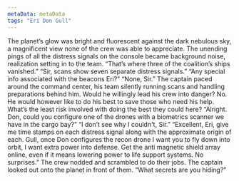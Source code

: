 ```yaml
---
metaData: metaData
tags: "Eri Don Gull"
---
```


The planet’s glow was bright and fluorescent against the dark nebulous sky, a magnificent view none of the crew was able to appreciate. The unending pings of all the distress signals on the console became background noise, realization setting in to the team. 
“That’s where three of the coalition’s ships vanished.”
“Sir, scans show seven separate distress signals.”
“Any special info associated with the beacons Eri?”
“None, Sir.”
The captain paced around the command center, his team silently running scans and handling preparations behind him. Would he willingly lead his crew into danger? No. He would however like to do his best to save those who need his help. What’s the least risk involved with doing the best they could here?
“Alright. Don, could you configure one of the drones with a biometrics scanner we have in the cargo bay?” 
“I don’t see why I couldn't, Sir.”
“Excellent, Eri, give me time stamps on each distress signal along with the approximate origin of each. Gull, once Don configures the recon drone I want you to fly down into orbit, I want extra power into defense. Get the anti magnetic shield array online, even if it means lowering power to life support systems. No surprises.”
The crew nodded and scrambled to do their jobs. The captain looked out onto the planet in front of them. “What secrets are you hiding?”